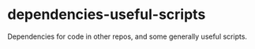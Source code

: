 # dependencies-useful-scripts
Dependencies for code in other repos, and some generally useful scripts.
